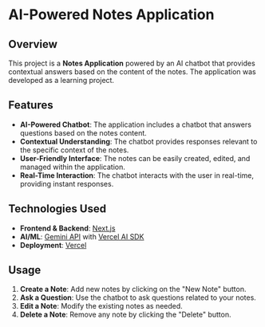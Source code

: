# AI-Powered Notes Application

## Overview

This project is a **Notes Application** powered by an AI chatbot that provides contextual answers based on the content of the notes. The application was developed as a learning project.

## Features

- **AI-Powered Chatbot**: The application includes a chatbot that answers questions based on the notes content.
- **Contextual Understanding**: The chatbot provides responses relevant to the specific context of the notes.
- **User-Friendly Interface**: The notes can be easily created, edited, and managed within the application.
- **Real-Time Interaction**: The chatbot interacts with the user in real-time, providing instant responses.

## Technologies Used

- **Frontend & Backend**: [Next.js](https://nextjs.org/)
- **AI/ML**: [Gemini API](https://ai.google.dev) with [Vercel AI SDK](https://sdk.vercel.ai/)
- **Deployment**: [Vercel](https://vercel.com/)

## Usage

1. **Create a Note**: Add new notes by clicking on the "New Note" button.
2. **Ask a Question**: Use the chatbot to ask questions related to your notes.
3. **Edit a Note**: Modify the existing notes as needed.
4. **Delete a Note**: Remove any note by clicking the "Delete" button.
